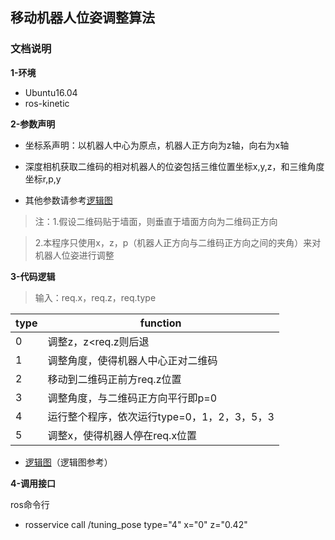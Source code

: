 ## 移动机器人位姿调整算法

### <span id="ch0">文档说明</span>  

**1-环境**
- Ubuntu16.04 
- ros-kinetic 

**2-参数声明**

- 坐标系声明：以机器人中心为原点，机器人正方向为z轴，向右为x轴

- 深度相机获取二维码的相对机器人的位姿包括三维位置坐标x,y,z，和三维角度坐标r,p,y
- 其他参数请参考[逻辑图](https://github.com/FitGreatCorp/Airface2.0/blob/master/ROS-lib-pkgs/tuning_pose/media/algorithm.png)

>注：1.假设二维码贴于墙面，则垂直于墙面方向为二维码正方向

>   2.本程序只使用x，z，p（机器人正方向与二维码正方向之间的夹角）来对机器人位姿进行调整

**3-代码逻辑**
> 输入：req.x，req.z，req.type

type|function
---|---
0|调整z，z<req.z则后退
1|调整角度，使得机器人中心正对二维码
2|移动到二维码正前方req.z位置
3|调整角度，与二维码正方向平行即p=0
4|运行整个程序，依次运行type=0，1，2，3，5，3
5|调整x，使得机器人停在req.x位置

- [逻辑图](https://github.com/FitGreatCorp/Airface2.0/blob/master/ROS-lib-pkgs/tuning_pose/media/algorithm.png)（逻辑图参考）

**4-调用接口**

ros命令行
- rosservice call /tuning_pose type="4" x="0" z="0.42"
